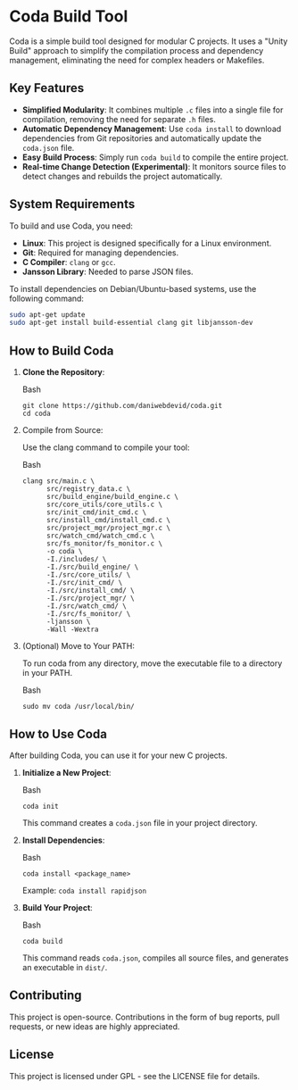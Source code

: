 # Coda Build Tool

Coda is a simple build tool designed for modular C projects. It uses a "Unity Build" approach to simplify the compilation process and dependency management, eliminating the need for complex headers or Makefiles.

## Key Features

* **Simplified Modularity**: It combines multiple `.c` files into a single file for compilation, removing the need for separate `.h` files.
* **Automatic Dependency Management**: Use `coda install` to download dependencies from Git repositories and automatically update the `coda.json` file.
* **Easy Build Process**: Simply run `coda build` to compile the entire project.
* **Real-time Change Detection (Experimental)**: It monitors source files to detect changes and rebuilds the project automatically.

## System Requirements

To build and use Coda, you need:

* **Linux**: This project is designed specifically for a Linux environment.
* **Git**: Required for managing dependencies.
* **C Compiler**: `clang` or `gcc`.
* **Jansson Library**: Needed to parse JSON files.

To install dependencies on Debian/Ubuntu-based systems, use the following command:

```bash
sudo apt-get update
sudo apt-get install build-essential clang git libjansson-dev

```

## How to Build Coda

1.  **Clone the Repository**:
    
    Bash
    
    ```
    git clone https://github.com/daniwebdevid/coda.git
    cd coda
    
    ```
    
2.  Compile from Source:
    
    Use the clang command to compile your tool:
    
    Bash
    
    ```
    clang src/main.c \
          src/registry_data.c \
          src/build_engine/build_engine.c \
          src/core_utils/core_utils.c \
          src/init_cmd/init_cmd.c \
          src/install_cmd/install_cmd.c \
          src/project_mgr/project_mgr.c \
          src/watch_cmd/watch_cmd.c \
          src/fs_monitor/fs_monitor.c \
          -o coda \
          -I./includes/ \
          -I./src/build_engine/ \
          -I./src/core_utils/ \
          -I./src/init_cmd/ \
          -I./src/install_cmd/ \
          -I./src/project_mgr/ \
          -I./src/watch_cmd/ \
          -I./src/fs_monitor/ \
          -ljansson \
          -Wall -Wextra
    
    ```
    
3.  (Optional) Move to Your PATH:
    
    To run coda from any directory, move the executable file to a directory in your PATH.
    
    Bash
    
    ```
    sudo mv coda /usr/local/bin/
    
    ```
    

## How to Use Coda

After building Coda, you can use it for your new C projects.

1.  **Initialize a New Project**:
    
    Bash
    
    ```
    coda init
    
    ```
    
    This command creates a `coda.json` file in your project directory.
    
2.  **Install Dependencies**:
    
    Bash
    
    ```
    coda install <package_name>
    
    ```
    
    Example: `coda install rapidjson`
    
3.  **Build Your Project**:
    
    Bash
    
    ```
    coda build
    
    ```
    
    This command reads `coda.json`, compiles all source files, and generates an executable in `dist/`.
    

## Contributing

This project is open-source. Contributions in the form of bug reports, pull requests, or new ideas are highly appreciated.

## License

This project is licensed under GPL - see the LICENSE file for details.

